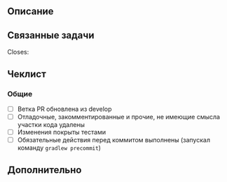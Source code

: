 ## Описание
<!--- ОБЯЗАТЕЛЬНО опишите внесенные изменения -->

## Связанные задачи
<!--- Для каждого PR обязательно наличие связанной задачи (issue). -->
<!--- Необходимо указать ключи задач, предваряя их символом #, например -->
<!---Closes #123 -->
<!--  -->
<!-- ВНИМАНИЕ: Без ссылки на задачу пулл-реквест не будет принят! -->
<!--  -->
Closes:

## Чеклист
<!--- Перед отправкой пройдите по списку и поставьте отметку для каждого выполненного действия -->
<!--- Если не понятно, что подразумевается - спросите в чате проекта https://t.me/bsl_language_server -->

### Общие

- [ ] Ветка PR обновлена из develop
- [ ] Отладочные, закомментированные и прочие, не имеющие смысла участки кода удалены
- [ ] Изменения покрыты тестами
- [ ] Обязательные действия перед коммитом выполнены (запускал команду `gradlew precommit`)

## Дополнительно
<!--- Различная дополнительная информация, скриншоты и т.д. -->
